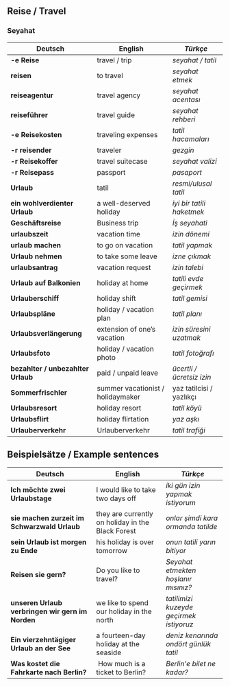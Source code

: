 ## Reise / Travel
### Seyahat

Deutsch | English | _Türkçe_
--- | --- | ---
**-e Reise** | travel / trip | _seyahat / tatil_
**reisen** | to travel | _seyahat etmek_
**reiseagentur** | travel agency | _seyahat acentası_
**reiseführer** | travel guide | _seyahat rehberi_
**-e Reisekosten** | traveling expenses | _tatil hacamaları_
**-r reisender** | traveler | _gezgin_
**-r Reisekoffer** | travel suitecase | _seyahat valizi_
**-r Reisepass** | passport | _pasaport_
**Urlaub** | tatil | _resmi/ulusal tatil_
**ein wohlverdienter Urlaub** | a well-deserved holiday | _iyi bir tatili haketmek_
**Geschäftsreise** | Business trip | _İş seyahati_
**urlaubszeit** | vacation time | _izin dönemi_
**urlaub machen** | to go on vacation | _tatil yapmak_
**Urlaub nehmen** | to take some leave | _izne çıkmak_
**urlaubsantrag** | vacation request | _izin talebi_
**Urlaub auf Balkonien** | holiday at home | _tatili evde geçirmek_
**Urlauberschiff** | holiday shift | _tatil gemisi_
**Urlaubspläne** | holiday / vacation plan | _tatil planı_
**Urlaubsverlängerung** | extension of one’s vacation | _izin süresini uzatmak_
**Urlaubsfoto** | holiday / vacation photo | _tatil fotoğrafı_
**bezahlter / unbezahlter Urlaub** | paid / unpaid leave | _ücertli / ücretsiz izin_
**Sommerfrischler** | summer vacationist / holidaymaker | yaz tatilcisi / yazlıkçı
**Urlaubsresort** | holiday resort | _tatil köyü_
**Urlaubsflirt** | holiday flirtation | _yaz aşkı_
**Urlauberverkehr** | Urlauberverkehr | _tatil trafiği_


## Beispielsätze / Example sentences
Deutsch | English | _Türkçe_
--- | --- | ---
**Ich möchte zwei Urlaubstage** | I would like to take two days off | _iki gün izin yapmak istiyorum_
**sie machen zurzeit im Schwarzwald Urlaub** | they are currently on holiday in the Black Forest | _onlar şimdi kara ormanda tatilde_
**sein Urlaub ist morgen zu Ende** | his holiday is over tomorrow | _onun tatili yarın bitiyor_
**Reisen sie gern?** | Do you like to travel? | _Seyahat etmekten hoşlanır mısınız?_
**unseren Urlaub verbringen wir gern im Norden** | we like to spend our holiday in the north | _tatilimizi kuzeyde geçirmek istiyoruz_
**Ein vierzehntägiger Urlaub an der See** | a fourteen-day holiday at the seaside | _deniz kenarında ondört günlük tatil_
**Was kostet die Fahrkarte nach Berlin?** | How much is a ticket to Berlin? | _Berlin'e bilet ne kadar?_
